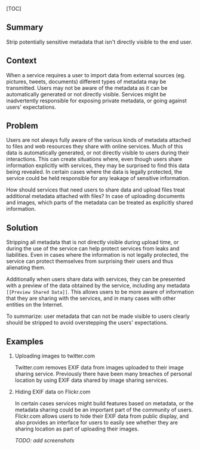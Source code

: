[TOC]

<!--### [Also Known As]-->
<!-- All other names the pattern is known by.-->



## Summary
<!-- One short paragraph summarising the pattern.-->

Strip potentially sensitive metadata that isn't directly visible to the end user.

<!--intent-->


## Context
<!-- The situations in which the pattern may apply.-->

When a service requires a user to import data from external sources (eg.
pictures, tweets, documents) different types of metadata may be 
transmitted. Users may not be aware of the metadata as it can be
automatically generated or not directly visible. Services might be
inadvertently responsible for exposing private metadata, or going
against users' expectations.

## Problem
<!-- The problem a pattern addresses, including a list of forces describing why a problem might be difficult to solve.-->

Users are not always fully aware of the various kinds of metadata
attached to files and web resources they share with online services.
Much of this data is automatically generated, or not directly visible to
users during their interactions. This can create situations where, even
though users share information explicitly with services, they may be
surprised to find this data being revealed. In certain cases where the
data is legally protected, the service could be held responsible for any
leakage of sensitive information. 

How should services that need users to share data and upload files
treat additional metadata attached with files? In case of uploading
documents and images, which parts of the metadata can be treated as
explicitly shared information.

## Solution
<!-- A concise description of how the pattern addresses the problem.-->

Stripping all metadata that is not directly visible during upload time,
or during the use of the service can help protect services from
leaks and liabilities. Even in cases where the information is not
legally protected, the service can protect themselves from surprising
their users and thus alienating them. 

Additionally when users share data with services, they can be presented
with a preview of the data obtained by the service, including any
metadata ``[[Preview Shared Data]]``. This allows users to be more aware
of information that they are sharing with the services, and in many
cases with other entities on the Internet.

To summarize: user metadata that can not be made visible to users
clearly should be stripped to avoid overstepping the users' expectations. 

<!--### [Structure]-->
<!--A detailed specification of the structural aspects of the pattern. A class diagram if applicable.-->



<!--### [Implementation]-->
<!--Guidelines for implementing the pattern; code fragments; suggested PETS; policy fragments.-->



<!--## Consequences-->
<!--The advantages (benefits) and disadvantages (liabilities) of applying the pattern.-->



<!--### [Constraints]-->
<!-- limitations as a consequence of applying the pattern.-->



## Examples
<!--Motivational example to see how the pattern is applied.-->

1. Uploading images to twitter.com

   Twitter.com removes EXIF data from images uploaded to their image
   sharing service. Previously there have been many breaches of personal
   location by using EXIF data shared by image sharing services. 

2. Hiding EXIF data on Flickr.com

   In certain cases services might build features based on
   metadata, or the metadata sharing could be an important part of the
   community of users. Flickr.com allows users to hide their EXIF data from
   public display, and also provides an interface for users to easily see
   whether they are sharing location as part of uploading their images. 

   _TODO: add screenshots_

<!--### [Known Uses]-->
<!-- Pointers to various applications of the pattern.-->



<!--## See Also-->
<!-- Any pointers to relevant information, not contained in the subfields below.-->



<!--### [Related Patterns]-->
<!-- Supporting and conflicting patterns-->



<!--### [Sources]-->
<!-- References to the original source of the pattern.-->



<!--## General Comments-->
<!-- Separate discussion on the pattern.-->



<!--## Tags-->
<!-- User definable descriptors for additional correlation.-->